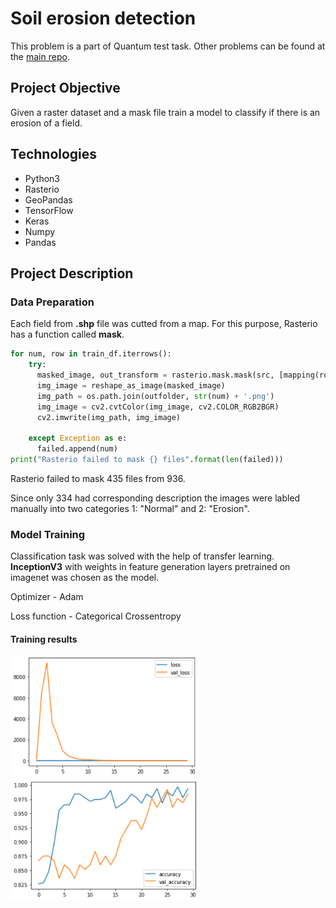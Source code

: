# Soil erosion detection
This problem is a part of Quantum test task. Other problems can be found at the [main repo](https://github.com/nktntp/quantum-test-task).

## Project Objective
Given a raster dataset and a mask file train a model to classify if there is an erosion of a field.

## Technologies
- Python3
- Rasterio
- GeoPandas
- TensorFlow
- Keras
- Numpy
- Pandas
  
## Project Description
### Data Preparation
Each field from __.shp__ file was cutted from a map. For this purpose, Rasterio has a function called __mask__.

``` Python
for num, row in train_df.iterrows():
    try:
      masked_image, out_transform = rasterio.mask.mask(src, [mapping(row['geometry'])], crop=True, nodata=0)
      img_image = reshape_as_image(masked_image)        
      img_path = os.path.join(outfolder, str(num) + '.png')
      img_image = cv2.cvtColor(img_image, cv2.COLOR_RGB2BGR)
      cv2.imwrite(img_path, img_image)
      
    except Exception as e:
      failed.append(num)
print("Rasterio failed to mask {} files".format(len(failed)))
```
Rasterio failed to mask 435 files from 936.

Since only 334 had corresponding description the images were labled manually into two categories 1: "Normal" and 2: "Erosion".
### Model Training

Classification task was solved with the help of transfer learning. __InceptionV3__ with weights in feature generation layers pretrained on imagenet was chosen as the model.

Optimizer - Adam

Loss function - Categorical Crossentropy

#### Training results

<p float="left">
  <img src="https://github.com/nktntp/quantum-test-task/blob/master/task4/img/loss.png" width="300" />
  <img src="https://github.com/nktntp/quantum-test-task/blob/master/task4/img/accuracy.png" width="300" />
</p>


